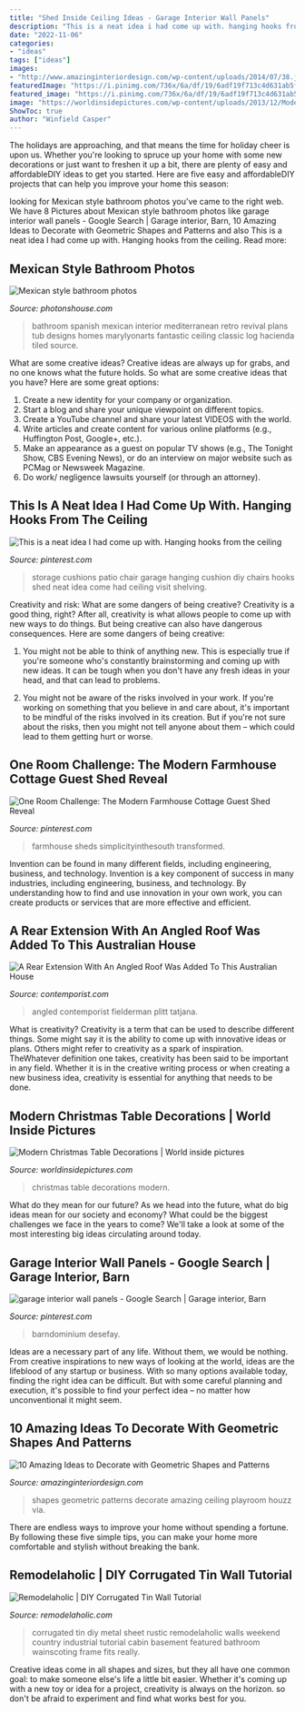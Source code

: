 ```yaml
---
title: "Shed Inside Ceiling Ideas - Garage Interior Wall Panels"
description: "This is a neat idea i had come up with. hanging hooks from the ceiling"
date: "2022-11-06"
categories:
- "ideas"
tags: ["ideas"]
images:
- "http://www.amazinginteriordesign.com/wp-content/uploads/2014/07/38.jpg"
featuredImage: "https://i.pinimg.com/736x/6a/df/19/6adf19f713c4d631ab5f1d3b26527248.jpg"
featured_image: "https://i.pinimg.com/736x/6a/df/19/6adf19f713c4d631ab5f1d3b26527248.jpg"
image: "https://worldinsidepictures.com/wp-content/uploads/2013/12/Modern-Christmas-Table-Decorations-for-2012_17.jpg"
ShowToc: true
author: "Winfield Casper"
---
```



The holidays are approaching, and that means the time for holiday cheer is upon us. Whether you're looking to spruce up your home with some new decorations or just want to freshen it up a bit, there are plenty of easy and affordableDIY ideas to get you started. Here are five easy and affordableDIY projects that can help you improve your home this season: 

	

		
looking for Mexican style bathroom photos you've came to the right web. We have 8 Pictures about Mexican style bathroom photos like garage interior wall panels - Google Search | Garage interior, Barn, 10 Amazing Ideas to Decorate with Geometric Shapes and Patterns and also This is a neat idea I had come up with. Hanging hooks from the ceiling. Read more:
		
    
## Mexican Style Bathroom Photos

<img loading=lazy src="http://photonshouse.com/photo/44/44d5ba54afd3635d8eb2354d2256cfe5.jpg" onerror="this.onerror=null;this.src='https://tse3.mm.bing.net/th?id=OIP.zk-MqXKeg17Dqa0eGHHApQDhEs&amp;pid=15.1';" alt="Mexican style bathroom photos">

_Source: photonshouse.com_

>bathroom spanish mexican interior mediterranean retro revival plans tub designs homes marylyonarts fantastic ceiling classic log hacienda tiled source. 

	

What are some creative ideas?
Creative ideas are always up for grabs, and no one knows what the future holds. So what are some creative ideas that you have? Here are some great options: 
1. Create a new identity for your company or organization.
2. Start a blog and share your unique viewpoint on different topics.
3. Create a YouTube channel and share your latest VIDEOS with the world. 
4. Write articles and create content for various online platforms (e.g., Huffington Post, Google+, etc.). 
5. Make an appearance as a guest on popular TV shows (e.g., The Tonight Show, CBS Evening News), or do an interview on major website such as PCMag or Newsweek Magazine. 
6. Do work/ negligence lawsuits yourself (or through an attorney).

    
## This Is A Neat Idea I Had Come Up With. Hanging Hooks From The Ceiling

<img loading=lazy src="https://i.pinimg.com/736x/2a/e7/45/2ae745aadf6d25001e2b5bfa79ec5550--patio-chair-cushions-patio-chairs.jpg" onerror="this.onerror=null;this.src='https://tse4.mm.bing.net/th?id=OIP.ucbq_zGK-bypiQKdl_EA5wAAAA&amp;pid=15.1';" alt="This is a neat idea I had come up with. Hanging hooks from the ceiling">

_Source: pinterest.com_

>storage cushions patio chair garage hanging cushion diy chairs hooks shed neat idea come had ceiling visit shelving. 

	

Creativity and risk: What are some dangers of being creative?
Creativity is a good thing, right? After all, creativity is what allows people to come up with new ways to do things. But being creative can also have dangerous consequences. Here are some dangers of being creative:
1) You might not be able to think of anything new. This is especially true if you're someone who's constantly brainstorming and coming up with new ideas. It can be tough when you don't have any fresh ideas in your head, and that can lead to problems.

2) You might not be aware of the risks involved in your work. If you're working on something that you believe in and care about, it's important to be mindful of the risks involved in its creation. But if you're not sure about the risks, then you might not tell anyone about them – which could lead to them getting hurt or worse.

    
## One Room Challenge: The Modern Farmhouse Cottage Guest Shed Reveal

<img loading=lazy src="https://i.pinimg.com/736x/34/29/2d/34292db55a6d7b5d119dc4b653494352.jpg" onerror="this.onerror=null;this.src='https://tse3.mm.bing.net/th?id=OIP.28ABzF63a_PujQorh-SOzAHaJ0&amp;pid=15.1';" alt="One Room Challenge: The Modern Farmhouse Cottage Guest Shed Reveal">

_Source: pinterest.com_

>farmhouse sheds simplicityinthesouth transformed. 

	

Invention can be found in many different fields, including engineering, business, and technology.
Invention is a key component of success in many industries, including engineering, business, and technology. By understanding how to find and use innovation in your own work, you can create products or services that are more effective and efficient.

    
## A Rear Extension With An Angled Roof Was Added To This Australian House

<img loading=lazy src="https://www.contemporist.com/wp-content/uploads/2017/10/modern-house-extension-architecture-241017-751-02.jpg" onerror="this.onerror=null;this.src='https://tse3.mm.bing.net/th?id=OIP.iur3dFaUOsZHLccuyWM-QgHaQI&amp;pid=15.1';" alt="A Rear Extension With An Angled Roof Was Added To This Australian House">

_Source: contemporist.com_

>angled contemporist fielderman plitt tatjana. 

	

What is creativity?
Creativity is a term that can be used to describe different things. Some might say it is the ability to come up with innovative ideas or plans. Others might refer to creativity as a spark of inspiration. TheWhatever definition one takes, creativity has been said to be important in any field. Whether it is in the creative writing process or when creating a new business idea, creativity is essential for anything that needs to be done.

    
## Modern Christmas Table Decorations | World Inside Pictures

<img loading=lazy src="https://worldinsidepictures.com/wp-content/uploads/2013/12/Modern-Christmas-Table-Decorations-for-2012_17.jpg" onerror="this.onerror=null;this.src='https://tse2.mm.bing.net/th?id=OIP.rMhXOkhWqERzwmzkKjuqUAHaJ4&amp;pid=15.1';" alt="Modern Christmas Table Decorations | World inside pictures">

_Source: worldinsidepictures.com_

>christmas table decorations modern. 

	

What do they mean for our future?
As we head into the future, what do big ideas mean for our society and economy? What could be the biggest challenges we face in the years to come? We'll take a look at some of the most interesting big ideas circulating around today.

    
## Garage Interior Wall Panels - Google Search | Garage Interior, Barn

<img loading=lazy src="https://i.pinimg.com/736x/6a/df/19/6adf19f713c4d631ab5f1d3b26527248.jpg" onerror="this.onerror=null;this.src='https://tse3.mm.bing.net/th?id=OIP.lrdzM8EzPBw1pXd53BFj4gHaJ3&amp;pid=15.1';" alt="garage interior wall panels - Google Search | Garage interior, Barn">

_Source: pinterest.com_

>barndominium desefay. 

	

Ideas are a necessary part of any life. Without them, we would be nothing. From creative inspirations to new ways of looking at the world, ideas are the lifeblood of any startup or business. With so many options available today, finding the right idea can be difficult. But with some careful planning and execution, it's possible to find your perfect idea – no matter how unconventional it might seem.

    
## 10 Amazing Ideas To Decorate With Geometric Shapes And Patterns

<img loading=lazy src="http://www.amazinginteriordesign.com/wp-content/uploads/2014/07/38.jpg" onerror="this.onerror=null;this.src='https://tse3.mm.bing.net/th?id=OIP.biDMc-B9BWAD4APoNr_2FwHaFm&amp;pid=15.1';" alt="10 Amazing Ideas to Decorate with Geometric Shapes and Patterns">

_Source: amazinginteriordesign.com_

>shapes geometric patterns decorate amazing ceiling playroom houzz via. 

	

There are endless ways to improve your home without spending a fortune. By following these five simple tips, you can make your home more comfortable and stylish without breaking the bank.

    
## Remodelaholic | DIY Corrugated Tin Wall Tutorial

<img loading=lazy src="http://www.remodelaholic.com/wp-content/uploads/2015/02/diy-corrugated-tin-metal-sheet-wall-The-Weekend-Country-Girl-featured-on-@Remodelaholic.jpg" onerror="this.onerror=null;this.src='https://tse1.mm.bing.net/th?id=OIP.6baPomHSt4mwpauS-Si1xQHaLH&amp;pid=15.1';" alt="Remodelaholic | DIY Corrugated Tin Wall Tutorial">

_Source: remodelaholic.com_

>corrugated tin diy metal sheet rustic remodelaholic walls weekend country industrial tutorial cabin basement featured bathroom wainscoting frame fits really. 

	

Creative ideas come in all shapes and sizes, but they all have one common goal: to make someone else's life a little bit easier. Whether it's coming up with a new toy or idea for a project, creativity is always on the horizon. so don't be afraid to experiment and find what works best for you.

